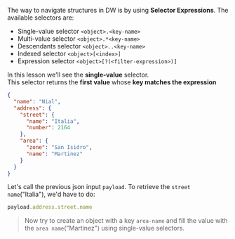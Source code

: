 The way to navigate structures in DW is by using **Selector Expressions**.
The available selectors are:

* Single-value selector `<object>.<key-name>`
* Multi-value selector `<object>.*<key-name>`
* Descendants selector `<object>..<key-name>`
* Indexed selector `<object>[<index>]`
* Expression selector `<object>[?(<filter-expression>)]`

In this lesson we'll see the **single-value** selector.<br/>
This selector returns the **first value** whose **key matches the expression**

```json
{
  "name": "Nial",
  "address": {
    "street": {
      "name": "Italia",
      "number": 2164
    },
    "area": {
      "zone": "San Isidro",
      "name": "Martinez"
    }
  }
}
```
Let's call the previous json input `payload`. To retrieve the `street name`("Italia"), we'd have to do:

```ruby
payload.address.street.name
```
>Now try to create an object with a key `area-name` and fill the value with the `area name`("Martinez") using single-value selectors.
